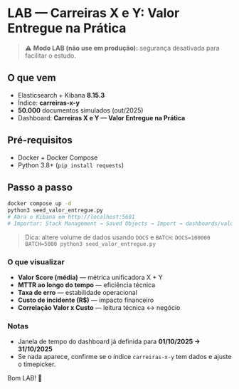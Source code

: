 # LAB — Carreiras X e Y: Valor Entregue na Prática

> ⚠️ **Modo LAB (não use em produção):** segurança desativada para facilitar o estudo.

## O que vem
- Elasticsearch + Kibana **8.15.3**
- Índice: **carreiras-x-y**
- **50.000** documentos simulados (out/2025)
- Dashboard: **Carreiras X e Y — Valor Entregue na Prática**

## Pré-requisitos
- Docker + Docker Compose
- Python 3.8+ (`pip install requests`)

## Passo a passo
```bash
docker compose up -d
python3 seed_valor_entregue.py
# Abra o Kibana em http://localhost:5601
# Importar: Stack Management → Saved Objects → Import → dashboards/valor-entregue.ndjson
```
> Dica: altere volume de dados usando `DOCS` e `BATCH`:
> `DOCS=100000 BATCH=5000 python3 seed_valor_entregue.py`

### O que visualizar
- **Valor Score (média)** — métrica unificadora X + Y
- **MTTR ao longo do tempo** — eficiência técnica
- **Taxa de erro** — estabilidade operacional
- **Custo de incidente (R$)** — impacto financeiro
- **Correlação Valor x Custo** — leitura técnica ↔ negócio

### Notas
- Janela de tempo do dashboard já definida para **01/10/2025 → 31/10/2025**
- Se nada aparece, confirme se o índice `carreiras-x-y` tem dados e ajuste o timepicker.

Bom LAB! 💛
